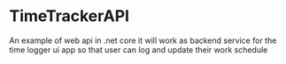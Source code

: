 # TimeTrackerAPI
An example of web api in .net core
it will work as backend service for the time logger ui app so that user can log and update their work schedule  

